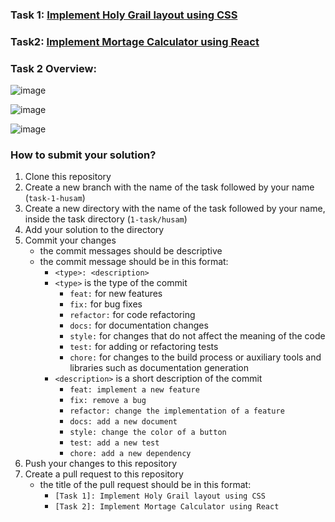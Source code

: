 ### Task 1: [Implement Holy Grail layout using CSS](1-task%2FREADME.md)

### Task2: [Implement Mortage Calculator using React](2-task%2FREADME.md)

### Task 2 Overview: 

![image](https://github.com/user-attachments/assets/afd296d7-70f3-49ba-8f07-4b090a4bc8c1)

![image](https://github.com/user-attachments/assets/ba5d0a99-e075-4667-9159-1daedebd7dac)

![image](https://github.com/user-attachments/assets/62a53255-bdfc-4652-915c-00587c8dba48)




### How to submit your solution?

1. Clone this repository
2. Create a new branch with the name of the task followed by your
   name (`task-1-husam`)
3. Create a new directory with the name of the task followed by your name,
   inside the task directory (`1-task/husam`)
4. Add your solution to the directory
5. Commit your changes
    - the commit messages should be descriptive
    - the commit message should be in this format:
        - `<type>: <description>`
        - `<type>` is the type of the commit
            - `feat:` for new features
            - `fix:` for bug fixes
            - `refactor:` for code refactoring
            - `docs:` for documentation changes
            - `style:` for changes that do not affect the meaning of the
              code
            - `test:` for adding or refactoring tests
            - `chore:` for changes to the build process or auxiliary
              tools and
              libraries such as documentation generation
        - `<description>` is a short description of the commit
            - `feat: implement a new feature`
            - `fix: remove a bug`
            - `refactor: change the implementation of a feature`
            - `docs: add a new document`
            - `style: change the color of a button`
            - `test: add a new test`
            - `chore: add a new dependency`
6. Push your changes to this repository
7. Create a pull request to this repository
    - the title of the pull request should be in this format:
        - `[Task 1]: Implement Holy Grail layout using CSS`
        - `[Task 2]: Implement Mortage Calculator using React`
